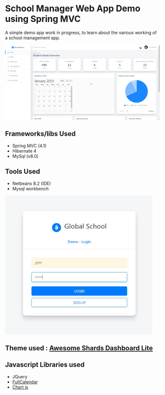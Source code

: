 # School Manager Web App Demo using Spring MVC

A simple demo app work in progress, to learn about the various working of a school management app.

![Dashboard Image](https://raw.githubusercontent.com/monsterbrain/school_manager_web_app_spring_maven/master/_res/school_dashboard.png)

## Frameworks/libs Used
- Spring MVC (4.1)
- Hibernate 4
- MySql (v8.0)

## Tools Used
 - Netbeans 8.2 (IDE)
 - Mysql workbench

![Login Page](https://raw.githubusercontent.com/monsterbrain/school_manager_web_app_spring_maven/master/_res/login_page.png)

## Theme used : [Awesome Shards Dashboard Lite](https://designrevision.com/downloads/shards-dashboard-lite/)

## Javascript Libraries used
 - JQuery
 - [FullCalendar](https://fullcalendar.io/)
 - [Chart js](https://www.chartjs.org/)
